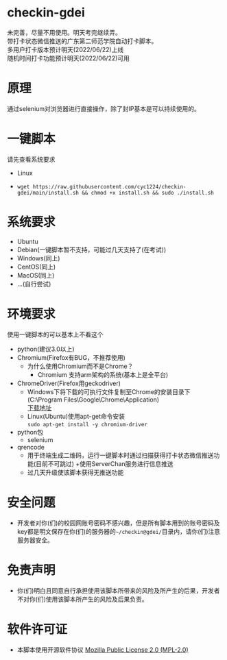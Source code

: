 # checkin-gdei
未完善，尽量不用使用。明天考完继续弄。  
带打卡状态微信推送的广东第二师范学院自动打卡脚本。  
多用户打卡版本预计明天(2022/06/22)上线  
随机时间打卡功能预计明天(2022/06/22)可用
# 原理
通过selenium对浏览器进行直接操作，除了封IP基本是可以持续使用的。
# 一键脚本
请先查看系统要求
+ Linux
+     wget https://raw.githubusercontent.com/cyc1224/checkin-gdei/main/install.sh && chmod +x install.sh && sudo ./install.sh
# 系统要求
+ Ubuntu
+ Debian(一键脚本暂不支持，可能过几天支持了(在考试))
+ Windows(同上)
+ CentOS(同上)
+ MacOS(同上)
+ ...(自行尝试)
# 环境要求
使用一键脚本的可以基本上不看这个  
+ python(建议3.0以上)
+ Chromium(Firefox有BUG，不推荐使用)
    + 为什么使用Chromium而不是Chrome？
        + Chromium 支持arm架构的系统(基本上是全平台)
+ ChromeDriver(Firefox用geckodriver)
    + Windows下将下载的可执行文件复制至Chrome的安装目录下(C:\Program Files\Google\Chrome\Application)  
      [下载地址](https://chromedriver.storage.googleapis.com/index.html)
    + Linux(Ubuntu)使用apt-get命令安装  
       `sudo apt-get install -y chromium-driver`
+ python包
    +  selenium
+ qrencode  
    + 用于终端生成二维码，运行一键脚本时通过扫描获得打卡状态微信推送功能(目前不可跳过)
        +使用ServerChan服务进行信息推送
    + 过几天升级使该脚本获得无推送功能
# 安全问题
+ 开发者对你(们)的校园网账号密码不感兴趣，但是所有脚本用到的账号密码及key都是明文保存在你(们)的服务器的`~/checkin@gdei/`目录内，请你(们)注意服务器安全。
# 免责声明
+ 你(们)明白且同意自行承担使用该脚本所带来的风险及所产生的后果，开发者不对你(们)使用该脚本所产生的风险及后果负责。
# 软件许可证
+ 本脚本使用开源软件协议 [Mozilla Public License 2.0 (MPL-2.0)](https://opensource.org/licenses/mpl-2.0)
